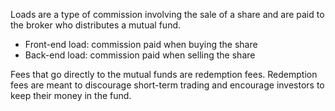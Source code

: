 Loads are a type of commission involving the sale of a share and are paid to the broker who distributes a mutual fund. 

- Front-end load: commission paid when buying the share
- Back-end load: commission paid when selling the share

Fees that go directly to the mutual funds are redemption fees. Redemption fees are meant to discourage short-term trading and encourage investors to keep their money in the fund.